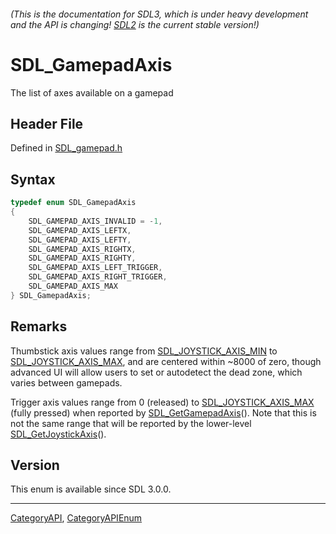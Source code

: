 ###### (This is the documentation for SDL3, which is under heavy development and the API is changing! [SDL2](https://wiki.libsdl.org/SDL2/) is the current stable version!)
# SDL_GamepadAxis

The list of axes available on a gamepad

## Header File

Defined in [SDL_gamepad.h](https://github.com/libsdl-org/SDL/blob/main/include/SDL3/SDL_gamepad.h)

## Syntax

```c
typedef enum SDL_GamepadAxis
{
    SDL_GAMEPAD_AXIS_INVALID = -1,
    SDL_GAMEPAD_AXIS_LEFTX,
    SDL_GAMEPAD_AXIS_LEFTY,
    SDL_GAMEPAD_AXIS_RIGHTX,
    SDL_GAMEPAD_AXIS_RIGHTY,
    SDL_GAMEPAD_AXIS_LEFT_TRIGGER,
    SDL_GAMEPAD_AXIS_RIGHT_TRIGGER,
    SDL_GAMEPAD_AXIS_MAX
} SDL_GamepadAxis;
```

## Remarks

Thumbstick axis values range from
[SDL_JOYSTICK_AXIS_MIN](SDL_JOYSTICK_AXIS_MIN) to
[SDL_JOYSTICK_AXIS_MAX](SDL_JOYSTICK_AXIS_MAX), and are centered within
~8000 of zero, though advanced UI will allow users to set or autodetect the
dead zone, which varies between gamepads.

Trigger axis values range from 0 (released) to
[SDL_JOYSTICK_AXIS_MAX](SDL_JOYSTICK_AXIS_MAX) (fully pressed) when
reported by [SDL_GetGamepadAxis](SDL_GetGamepadAxis)(). Note that this is
not the same range that will be reported by the lower-level
[SDL_GetJoystickAxis](SDL_GetJoystickAxis)().

## Version

This enum is available since SDL 3.0.0.

----
[CategoryAPI](CategoryAPI), [CategoryAPIEnum](CategoryAPIEnum)

